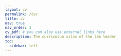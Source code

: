 ```yaml
---
layout: cv
permalink: /cv/
title: cv
nav: true
nav_order: 1
cv_pdf: # you can also use external links here
description: The curriculum vitae of the lab leader
toc:
  sidebar: left
---
```

